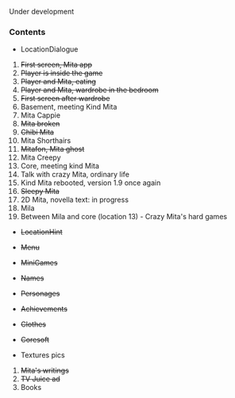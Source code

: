 Under development

### Contents

- LocationDialogue
1. <s>First screen, Mita app</s>
2. <s>Player is inside the game</s>
3. <s>Player and Mita, eating</s>
4. <s>Player and Mita, wardrobe in the bedroom</s>
5. <s>First screen after wardrobe</s>
6. Basement, meeting Kind Mita
7. Mita Cappie
8. <s>Mita broken</s>
9. <s>Chibi Mita</s>
10. Mita Shorthairs
11. <s>Mitafon, Mita ghost</s>
12. Mita Creepy
13. Core, meeting kind Mita
14. Talk with crazy Mita, ordinary life
15. Kind Mita rebooted, version 1.9 once again
17. <s>Sleepy Mita</s>
18. 2D Mita, novella text: in progress
19. Mila
20. Between Mila and core (location 13) - Crazy Mita's hard games
- <s>LocationHint</s>
- <s>Menu</s>
- <s>MiniGames</s>
- <s>Names</s>
- <s>Personages</s>
- <s>Achievements</s>
- <s>Clothes</s>
- <s>Coresoft</s>

- Textures pics
1. <s>Mita's writings</s>
2. <s>TV Juice ad</s>
3. Books